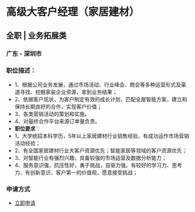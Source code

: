 
# 高级大客户经理（家居建材）
## 全职  |  业务拓展类
### 广东 - 深圳市

### 职位描述：
- 1、根据公司业务发展，通过市场活动、行业峰会、商会等多种运营形式及渠道寻找、挖掘家装企业资源，拿到业务结果；
- 2、依据客户现状，为客户制定有效的成长计划，匹配全屋智能方案，建立和保持长期良好的合作，实现客户价值；
- 3、各类营销活动的策划和实施。
- 4、对最终合作平台来源订单量负责。
- <strong>职位要求</strong>：
- 1、大学统招本科学历，5年以上家居建材行业销售经验，有成功运作市场营销活动经验；
- 2、有全国家居建材行业大客户资源优先；智能家居等领域的客户资源优先；
- 3、对智能行业有强烈兴趣，具备较强的市场运营及数据分析能力；
- 4、服务意识强，抗压性好，勇于挑战，自驱力强。有较好的学习力、思考力、有创新意识、客户第一的价值观，愿意接受挑战；
### 申请方式
- <a href="mailto:hr@tuya.com?subject=求职简历-高级大客户经理（家居建材）-来自GitHub">立即申请</a>
